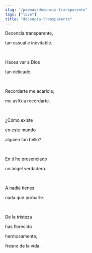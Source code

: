 ```yaml
---
slug: "/poemas/decencia-transparente"
tags: ["love"]
title: "decencia-transparente"
---
```

Decencia transparente,

tan casual e inevitable.

&nbsp;

Haces ver a Dios

tan delicado.

&nbsp;

Recordarte me acaricia;

me asfixia recordarte.

&nbsp;

¿Cómo existe

en este mundo

alguien tan bello?

&nbsp;

En ti he presenciado

un ángel verdadero.

&nbsp;

A nadie tienes

nada que probarle.

&nbsp;

De la tristeza

has florecido

hermosamente;

fresno de la vida.